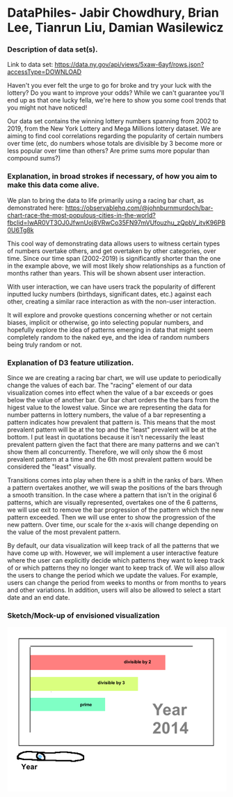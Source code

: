 # DataPhiles- Jabir Chowdhury, Brian Lee, Tianrun Liu, Damian Wasilewicz


### Description of data set(s).

Link to data set: https://data.ny.gov/api/views/5xaw-6ayf/rows.json?accessType=DOWNLOAD

Haven't you ever felt the urge to go for broke and try your luck with the lottery? Do you want to improve your odds?
While we can't guarantee you'll end up as that one lucky fella, we're here to show you some cool trends that you might not have noticed! 

Our data set contains the winning lottery numbers spanning from 2002 to 2019, from the New York Lottery and Mega Millions lottery dataset. 
We are aiming to find cool correlations regarding the popularity of certain numbers over time (etc, do numbers whose totals are divisible by 3 become more or less popular over time than others? Are prime sums more popular than compound sums?) 

### Explanation, in broad strokes if necessary, of how you aim to make this data come alive.

We plan to bring the data to life primarily using a racing bar chart, as demonstrated here: 
https://observablehq.com/@johnburnmurdoch/bar-chart-race-the-most-populous-cities-in-the-world?fbclid=IwAR0VT3OJ0JfwnUoj8VRwCo35FN97mVUfouzhu_zQpbV_itvK96PB0U6Tg8k

This cool way of demonstrating data allows users to witness certain types of numbers overtake others, and get overtaken by other categories, over time. Since our time span (2002-2019) is significantly shorter than the one in the example above, we will most likely show relationships as a function of months rather than years. 
This will be shown absent user interaction.

With user interaction, we can have users track the popularity of different inputted lucky numbers (birthdays, significant dates, etc.) against each other, creating a similar race interaction as with the non-user interaction. 

It will explore and provoke questions concerning whether or not certain biases, implicit or otherwise, go into selecting popular numbers, and hopefully explore the idea of patterns emerging in data that might seem completely random to the naked eye, and the idea of random numbers being truly random or not. 

### Explanation of D3 feature utilization.

Since we are creating a racing bar chart, we will use update to periodically change the values of each bar. The "racing" element of our data visualization comes into effect when the value of a bar exceeds or goes below the value of another bar. Our bar chart orders the the bars from the higest value to the lowest value. Since we are representing the data for number patterns in lottery numbers, the value of a bar representing a pattern indicates how prevalent that pattern is. This means that the most prevalent pattern will be at the top and the "least" prevalent will be at the bottom. I put least in quotations because it isn't necessarily the least prevalent pattern given the fact that there are many patterns and we can't show them all concurrently. Therefore, we will only show the 6 most prevalent pattern at a time and the 6th most prevalent pattern would be considered the "least" visually.

Transitions comes into play when there is a shift in the ranks of bars. When a pattern overtakes another, we will swap the positions of the bars through a smooth transition. In the case where a pattern that isn't in the original 6 patterns, which are visually represented, overtakes one of the 6 patterns, we will use exit to remove the bar progression of the pattern which the new pattern exceeded. Then we will use enter to show the progression of the new pattern. Over time, our scale for the x-axis will change depending on the value of the most prevalent pattern.

By default, our data visualization will keep track of all the patterns that we have come up with. However, we will implement a user interactive feature where the user can explicitly decide which patterns they want to keep track of or which patterns they no longer want to keep track of. We will also allow the users to change the period which we update the values. For example, users can change the period from weeks to months or from months to years and other variations. In addition, users will also be allowed to select a start date and an end date.

### Sketch/Mock-up of envisioned visualization
![alt text](https://raw.githubusercontent.com/jabirC/DataPhiles/master/mockup.png)

